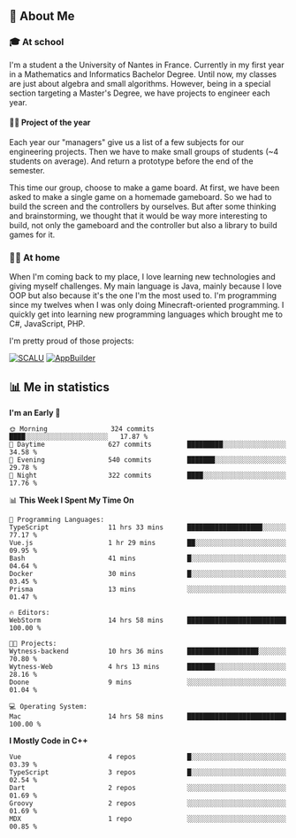 ## 👀 About Me

### 🎓 At school

I'm a student a the University of Nantes in France. Currently in my first year in a Mathematics and Informatics Bachelor Degree. Until now, my classes are just about algebra and small algorithms. However, being in a special section targeting a Master's Degree, we have projects to engineer each year. 

#### 🔧🔬 Project of the year

Each year our "managers" give us a list of a few subjects for our engineering projects. Then we have to make small groups of students (~4 students on average). And return a prototype before the end of the semester.

This time our group, choose to make a game board. At first, we have been asked to make a single game on a homemade gameboard. So we had to build the screen and the controllers by ourselves. 
But after some thinking and brainstorming, we thought that it would be way more interesting to build, not only the gameboard and the controller but also a library to build games for it.

### 👨‍💻 At home

When I'm coming back to my place, I love learning new technologies and giving myself challenges. My main language is Java, mainly because I love OOP but also because it's the one I'm the most used to. I'm programming since my twelves when I was only doing Minecraft-oriented programming.  I quickly get into learning new programming languages which brought me to C#, JavaScript, PHP. 

I'm pretty proud of those projects:

[![SCALU](https://github-readme-stats.vercel.app/api/pin?username=renardfute&repo=SCALU)](https://github.com/renardfute/scalu)
[![AppBuilder](https://github-readme-stats.vercel.app/api/pin?username=pulsedev2&repo=AppBuilder)](https://github.com/pulsedev2/AppBuilder)

## 📊 Me in statistics
<!--START_SECTION:waka-->
**I'm an Early 🐤** 

```text
🌞 Morning                324 commits         ████░░░░░░░░░░░░░░░░░░░░░   17.87 % 
🌆 Daytime                627 commits         █████████░░░░░░░░░░░░░░░░   34.58 % 
🌃 Evening                540 commits         ███████░░░░░░░░░░░░░░░░░░   29.78 % 
🌙 Night                  322 commits         ████░░░░░░░░░░░░░░░░░░░░░   17.76 % 
```


📊 **This Week I Spent My Time On** 

```text
💬 Programming Languages: 
TypeScript               11 hrs 33 mins      ███████████████████░░░░░░   77.17 % 
Vue.js                   1 hr 29 mins        ██░░░░░░░░░░░░░░░░░░░░░░░   09.95 % 
Bash                     41 mins             █░░░░░░░░░░░░░░░░░░░░░░░░   04.64 % 
Docker                   30 mins             █░░░░░░░░░░░░░░░░░░░░░░░░   03.45 % 
Prisma                   13 mins             ░░░░░░░░░░░░░░░░░░░░░░░░░   01.47 % 

🔥 Editors: 
WebStorm                 14 hrs 58 mins      █████████████████████████   100.00 % 

🐱‍💻 Projects: 
Wytness-backend          10 hrs 36 mins      ██████████████████░░░░░░░   70.80 % 
Wytness-Web              4 hrs 13 mins       ███████░░░░░░░░░░░░░░░░░░   28.16 % 
Doone                    9 mins              ░░░░░░░░░░░░░░░░░░░░░░░░░   01.04 % 

💻 Operating System: 
Mac                      14 hrs 58 mins      █████████████████████████   100.00 % 
```

**I Mostly Code in C++** 

```text
Vue                      4 repos             █░░░░░░░░░░░░░░░░░░░░░░░░   03.39 % 
TypeScript               3 repos             █░░░░░░░░░░░░░░░░░░░░░░░░   02.54 % 
Dart                     2 repos             ░░░░░░░░░░░░░░░░░░░░░░░░░   01.69 % 
Groovy                   2 repos             ░░░░░░░░░░░░░░░░░░░░░░░░░   01.69 % 
MDX                      1 repo              ░░░░░░░░░░░░░░░░░░░░░░░░░   00.85 % 
```




<!--END_SECTION:waka-->
